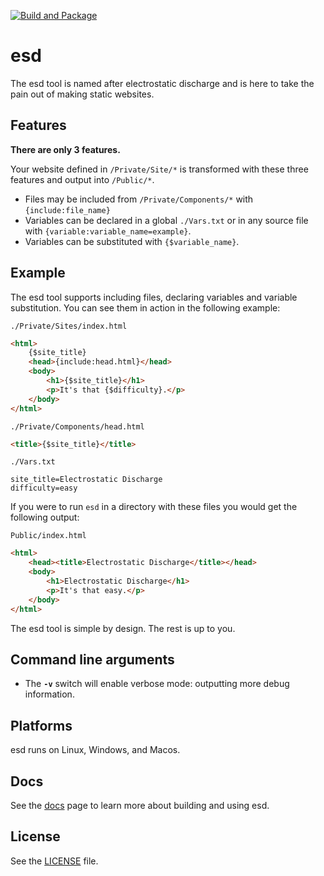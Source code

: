 [![Build and Package](https://github.com/xoorath/esd/actions/workflows/cmake.yml/badge.svg)](https://github.com/xoorath/esd/actions/workflows/cmake.yml)

# esd

The esd tool is named after electrostatic discharge and is here to take the pain out of making static websites.

## Features

**There are only 3 features.**

Your website defined in `/Private/Site/*` is transformed with these three features and output into `/Public/*`.

* Files may be included from `/Private/Components/*` with `{include:file_name}`
* Variables can be declared in a global `./Vars.txt` or in any source file with `{variable:variable_name=example}`.
* Variables can be substituted with `{$variable_name}`.


## Example

The esd tool supports including files, declaring variables and variable substitution. You can see them in action in the following example:

`./Private/Sites/index.html`
```html
<html>
    {$site_title}
    <head>{include:head.html}</head>
    <body>
        <h1>{$site_title}</h1>
        <p>It's that {$difficulty}.</p>
    </body>
</html>
```
`./Private/Components/head.html`
```html
<title>{$site_title}</title>
```
`./Vars.txt`
```
site_title=Electrostatic Discharge
difficulty=easy
```

If you were to run `esd` in a directory with these files you would get the following output:

`Public/index.html`
```html
<html>
    <head><title>Electrostatic Discharge</title></head>
    <body>
        <h1>Electrostatic Discharge</h1>
        <p>It's that easy.</p>
    </body>
</html>
```

The esd tool is simple by design. The rest is up to you.


## Command line arguments

* The **`-v`** switch will enable verbose mode: outputting more debug information.

## Platforms

esd runs on Linux, Windows, and Macos.

## Docs

See the [docs](/Docs/Readme.md) page to learn more about building and using esd.

## License

See the [LICENSE](./LICENSE) file.